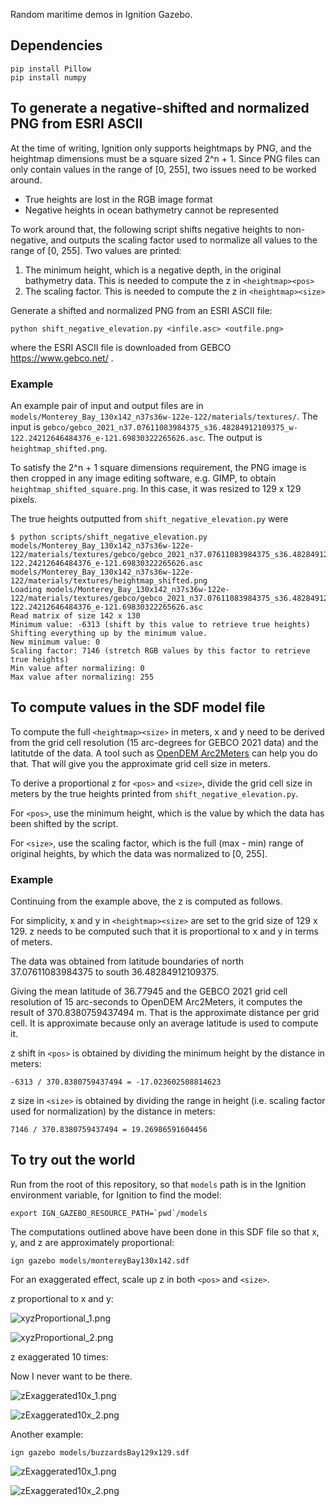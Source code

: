 Random maritime demos in Ignition Gazebo.

## Dependencies
```
pip install Pillow
pip install numpy
```

## To generate a negative-shifted and normalized PNG from ESRI ASCII

At the time of writing, Ignition only supports heightmaps by PNG, and the
heightmap dimensions must be a square sized 2^n + 1.
Since PNG files can only contain values in the range of [0, 255], two issues
need to be worked around.
- True heights are lost in the RGB image format
- Negative heights in ocean bathymetry cannot be represented

To work around that, the following script shifts negative heights to
non-negative, and outputs the scaling factor used to normalize all values to the
range of [0, 255].
Two values are printed:
1. The minimum height, which is a negative depth, in the original bathymetry data. This is needed to compute the z in `<heightmap><pos>`
2. The scaling factor. This is needed to compute the z in `<heightmap><size>`

Generate a shifted and normalized PNG from an ESRI ASCII file:
```
python shift_negative_elevation.py <infile.asc> <outfile.png>
```
where the ESRI ASCII file is downloaded from GEBCO https://www.gebco.net/ .

### Example

An example pair of input and output files are in `models/Monterey_Bay_130x142_n37s36w-122e-122/materials/textures/`.
The input is `gebco/gebco_2021_n37.07611083984375_s36.48284912109375_w-122.24212646484376_e-121.69830322265626.asc`.
The output is `heightmap_shifted.png`.

To satisfy the 2^n + 1 square dimensions requirement, the PNG image is then cropped in any image editing software, e.g. GIMP, to obtain `heightmap_shifted_square.png`.
In this case, it was resized to 129 x 129 pixels.

The true heights outputted from `shift_negative_elevation.py` were
```
$ python scripts/shift_negative_elevation.py models/Monterey_Bay_130x142_n37s36w-122e-122/materials/textures/gebco/gebco_2021_n37.07611083984375_s36.48284912109375_w-122.24212646484376_e-121.69830322265626.asc models/Monterey_Bay_130x142_n37s36w-122e-122/materials/textures/heightmap_shifted.png
Loading models/Monterey_Bay_130x142_n37s36w-122e-122/materials/textures/gebco/gebco_2021_n37.07611083984375_s36.48284912109375_w-122.24212646484376_e-121.69830322265626.asc
Read matrix of size 142 x 130
Minimum value: -6313 (shift by this value to retrieve true heights)
Shifting everything up by the minimum value.
New minimum value: 0
Scaling factor: 7146 (stretch RGB values by this factor to retrieve true heights)
Min value after normalizing: 0
Max value after normalizing: 255
```

## To compute values in the SDF model file

To compute the full `<heightmap><size>` in meters, x and y need to be derived
from the grid cell resolution (15 arc-degrees for GEBCO 2021 data) and the
latitutde of the data.
A tool such as [OpenDEM Arc2Meters](https://www.opendem.info/arc2meters.html) can help you do that.
That will give you the approximate grid cell size in meters.

To derive a proportional z for `<pos>` and `<size>`, divide the grid cell size
in meters by the true heights printed from `shift_negative_elevation.py`.

For `<pos>`, use the minimum height, which is the value by which the data has
been shifted by the script.

For `<size>`, use the scaling factor, which is the full (max - min) range of
original heights, by which the data was normalized to [0, 255].

### Example

Continuing from the example above, the z is computed as follows.

For simplicity, x and y in `<heightmap><size>` are set to the grid size of 129 x 129.
z needs to be computed such that it is proportional to x and y in terms of meters.

The data was obtained from latitude boundaries of north 37.07611083984375 to south 36.48284912109375.

Giving the mean latitude of 36.77945 and the GEBCO 2021 grid cell resolution of 15 arc-seconds to OpenDEM Arc2Meters, it computes the result of 370.8380759437494 m.
That is the approximate distance per grid cell.
It is approximate because only an average latitude is used to compute it.

z shift in `<pos>` is obtained by dividing the minimum height by the distance in meters:
```
-6313 / 370.8380759437494 = -17.023602508814623
```

z size in `<size>` is obtained by dividing the range in height (i.e. scaling factor used for normalization) by the distance in meters:
```
7146 / 370.8380759437494 = 19.26986591604456
```

## To try out the world

Run from the root of this repository, so that `models` path is in the Ignition
environment variable, for Ignition to find the model:
```
export IGN_GAZEBO_RESOURCE_PATH=`pwd`/models
```

The computations outlined above have been done in this SDF file so that x, y,
and z are approximately proportional:
```
ign gazebo models/montereyBay130x142.sdf 
```

For an exaggerated effect, scale up z in both `<pos>` and `<size>`.

z proportional to x and y:

![xyzProportional_1.png](https://github.com/mabelzhang/ign_maritime_demos/blob/master/models/Monterey_Bay_130x142_n37s36w-122e-122/thumbnails/xyzProportional_1.png)

![xyzProportional_2.png](https://github.com/mabelzhang/ign_maritime_demos/blob/master/models/Monterey_Bay_130x142_n37s36w-122e-122/thumbnails/xyzProportional_2.png)

z exaggerated 10 times:

Now I never want to be there.

![zExaggerated10x_1.png](https://github.com/mabelzhang/ign_maritime_demos/blob/master/models/Monterey_Bay_130x142_n37s36w-122e-122/thumbnails/zExaggerated10x_1.png)

![zExaggerated10x_2.png](https://github.com/mabelzhang/ign_maritime_demos/blob/master/models/Monterey_Bay_130x142_n37s36w-122e-122/thumbnails/zExaggerated10x_2.png)

Another example:
```
ign gazebo models/buzzardsBay129x129.sdf
```

![zExaggerated10x_1.png](https://github.com/mabelzhang/ign_maritime_demos/blob/master/models/Buzzards_Bay_129x129_n42s41w-71e-71/thumbnails/zExaggerated10x_1.png)

![zExaggerated10x_2.png](https://github.com/mabelzhang/ign_maritime_demos/blob/master/models/Buzzards_Bay_129x129_n42s41w-71e-71/thumbnails/zExaggerated10x_2.png)
